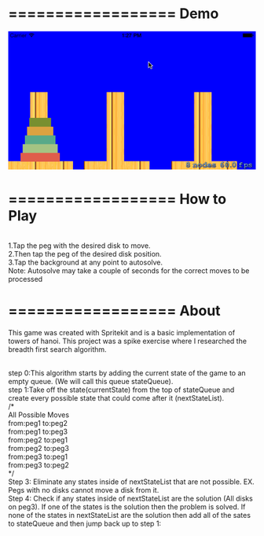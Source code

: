 ==================
Demo
==================
![alt tag](https://raw.githubusercontent.com/chrsmys/TowersOfHanoi/current-branch/file.gif)

==================
How to Play
==================
<br />1.Tap the peg with the desired disk to move.
<br />2.Then tap the peg of the desired disk position.
<br />3.Tap the background at any point to autosolve.
<br />Note: Autosolve may take a couple of seconds for the correct moves to be processed

==================
About
==================
This game was created with Spritekit and is a basic implementation of towers of hanoi. This project was a spike exercise where I researched the breadth first search algorithm. 

<br />step 0:This algorithm starts by adding the current state of the game to an empty queue. (We will call this queue stateQueue). 
<br />step 1:Take off the state(currentState) from the top of stateQueue and create every possible state that could come after it (nextStateList).
<br />/*
 <br />All Possible Moves
 <br />from:peg1 to:peg2
 <br />from:peg1 to:peg3
 <br />from:peg2 to:peg1
 <br />from:peg2 to:peg3
 <br />from:peg3 to:peg1
 <br />from:peg3 to:peg2
 <br />*/
<br />Step 3: Eliminate any states inside of nextStateList that are not possible. EX. Pegs with no disks cannot move a disk from it.
<br />Step 4: Check if any states inside of nextStateList are the solution (All disks on peg3). If one of the states is the solution then the problem is solved. If none of the states in nextStateList are the solution then add all of the sates to stateQueue and then jump back up to step 1:


